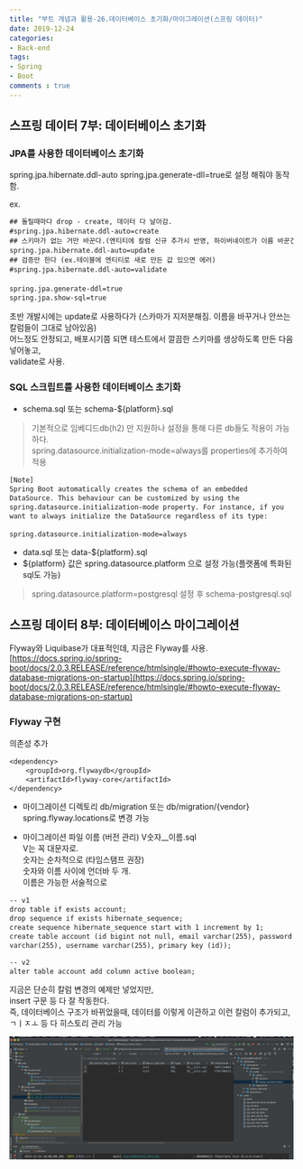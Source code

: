 ```yaml
---
title: "부트 개념과 활용-26.데이터베이스 초기화/마이그레이션(스프링 데이터)"
date: 2019-12-24
categories:
- Back-end
tags:
- Spring 
- Boot
comments : true
---
```



## 스프링 데이터 7부: 데이터베이스 초기화

### JPA를 사용한 데이터베이스 초기화
spring.jpa.hibernate.ddl-auto
spring.jpa.generate-dll=true로 설정 해줘야 동작함.

ex.         
~~~xml
## 돌릴때마다 drop - create, 데이터 다 날아감. 
#spring.jpa.hibernate.ddl-auto=create
## 스키마가 없는 거만 바꾼다.(엔티티에 칼럼 신규 추가시 반영, 하이버네이트가 이름 바꾼건 인식 못함. username -> name 모른다, name 만 신규 생성. 기존 username을 지우지는 못한다. 칼럼 지저분해짐)
spring.jpa.hibernate.ddl-auto=update     
## 검증만 한다 (ex.테이블에 엔티티로 새로 만든 값 있으면 에러)
#spring.jpa.hibernate.ddl-auto=validate

spring.jpa.generate-ddl=true
spring.jpa.show-sql=true
~~~

초반 개발시에는 update로 사용하다가 (스카마가 지저분해짐. 이름을 바꾸거나 안쓰는 칼럼들이 그대로 남아있음)          
어느정도 안정되고, 배포시기쯤 되면 테스트에서 깔끔한 스키마를 생상하도록 만든 다음 넣어놓고,       
validate로 사용.


### SQL 스크립트를 사용한 데이터베이스 초기화
- schema.sql 또는 schema-${platform}.sql
> 기본적으로 임베디드db(h2) 만 지원하나 설정을 통해 다른 db들도 적용이 가능하다.    
spring.datasource.initialization-mode=always를 properties에 추가하여 적용
~~~
[Note]
Spring Boot automatically creates the schema of an embedded DataSource. This behaviour can be customized by using the spring.datasource.initialization-mode property. For instance, if you want to always initialize the DataSource regardless of its type:

spring.datasource.initialization-mode=always
~~~


- data.sql 또는 data-${platform}.sql 
- ${platform} 값은 spring.datasource.platform 으로 설정 가능(플랫폼에 특화된 sql도 가능)
>spring.datasource.platform=postgresql
설정 후 schema-postgresql.sql


## 스프링 데이터 8부: 데이터베이스 마이그레이션

Flyway와 Liquibase가 대표적인데, 지금은 Flyway를 사용.         
[https://docs.spring.io/spring-boot/docs/2.0.3.RELEASE/reference/htmlsingle/#howto-execute-flyway-database-migrations-on-startup](https://docs.spring.io/spring-boot/docs/2.0.3.RELEASE/reference/htmlsingle/#howto-execute-flyway-database-migrations-on-startup)

### Flyway 구현
의존성 추가
~~~
<dependency>
    <groupId>org.flywaydb</groupId>
    <artifactId>flyway-core</artifactId>
</dependency>
~~~

- 마이그레이션 디렉토리
db/migration 또는 db/migration/{vendor}       
spring.flyway.locations로 변경 가능     


- 마이그레이션 파일 이름 (버전 관리)
V숫자__이름.sql         
V는 꼭 대문자로.          
숫자는 순차적으로 (타임스탬프 권장)        
숫자와 이름 사이에 언더바 두 개.         
이름은 가능한 서술적으로            


~~~
-- v1
drop table if exists account;
drop sequence if exists hibernate_sequence;
create sequence hibernate_sequence start with 1 increment by 1;
create table account (id bigint not null, email varchar(255), password varchar(255), username varchar(255), primary key (id));
~~~

~~~
-- v2
alter table account add column active boolean;
~~~

지금은 단순히 칼럼 변경의 예제만 넣었지만,          
insert 구문 등 다 잘 작동한다.        
즉, 데이터베이스 구조가 바뀌었을때, 데이터를 이렇게 이관하고 이런 칼럼이 추가되고, ㄱㅣㅈㅗ 등 다 히스토리 관리 가능         

![flyway](https://github.com/jaeuk2274/jaeuk2274.github.io/blob/master/_posts/img/%EC%8A%A4%ED%94%84%EB%A7%81%20%EB%B6%80%ED%8A%B8%20%EA%B0%9C%EB%85%90%EA%B3%BC%20%ED%99%9C%EC%9A%A9/09.flyway.png?raw=true)
